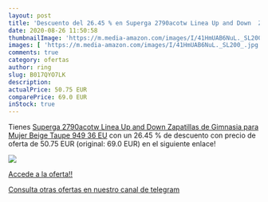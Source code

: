 ```yaml
---
layout: post
title: 'Descuento del 26.45 % en Superga 2790acotw Linea Up and Down  Zap'
date: 2020-08-26 11:50:58
thumbnailImage: 'https://m.media-amazon.com/images/I/41HmUAB6NuL._SL200_.jpg'
images: [ 'https://m.media-amazon.com/images/I/41HmUAB6NuL._SL200_.jpg' ]
comments: true
category: ofertas
author: ring
slug: B017QYO7LK
description:
actualPrice: 50.75 EUR
comparePrice: 69.0 EUR
inStock: true
---
```


Tienes [Superga 2790acotw Linea Up and Down  Zapatillas de Gimnasia para Mujer  Beige  Taupe 949   36 EU](https://www.amazon.com/dp/B017QYO7LK/?tag=redken08-20) con un 26.45 % de descuento con precio de oferta de 50.75 EUR (original: 69.0 EUR) en el siguiente enlace!

[![](https://m.media-amazon.com/images/I/41HmUAB6NuL._SL200_.jpg)](https://www.amazon.com/dp/B017QYO7LK/?tag=redken08-20)

[Accede a la oferta!!](https://www.amazon.com/dp/B017QYO7LK/?tag=redken08-20)

[Consulta otras ofertas en nuestro canal de telegram](https://t.me/s/ofertas25)
